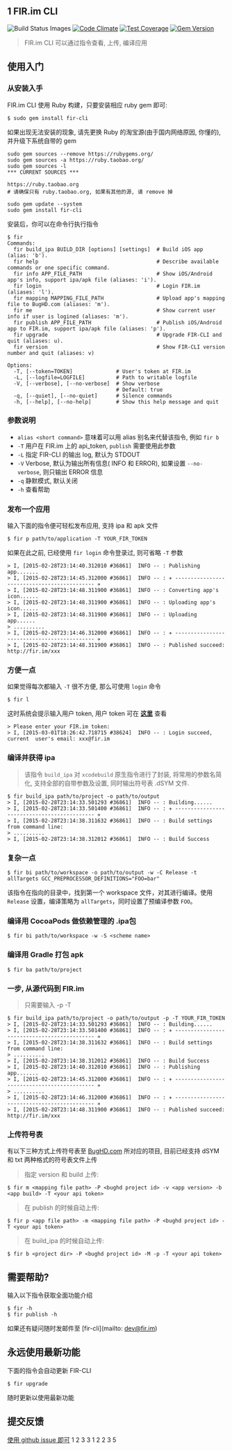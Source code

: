1
FIR.im CLI
---


![Build Status Images](https://travis-ci.org/FIRHQ/fir-cli.svg)
[![Code Climate](https://codeclimate.com/github/FIRHQ/fir-cli/badges/gpa.svg)](https://codeclimate.com/github/FIRHQ/fir-cli)
[![Test Coverage](https://codeclimate.com/github/FIRHQ/fir-cli/badges/coverage.svg)](https://codeclimate.com/github/FIRHQ/fir-cli/coverage)
[![Gem Version](https://badge.fury.io/rb/fir-cli.svg)](http://badge.fury.io/rb/fir-cli)

> FIR.im CLI 可以通过指令查看, 上传, 编译应用

## 使用入门
### 从安装入手

FIR.im CLI 使用 Ruby 构建，只要安装相应 ruby gem 即可:

```shell
$ sudo gem install fir-cli
```

如果出现无法安装的现象, 请先更换 Ruby 的淘宝源(由于国内网络原因, 你懂的), 并升级下系统自带的 gem

```shell
sudo gem sources --remove https://rubygems.org/
sudo gem sources -a https://ruby.taobao.org/
sudo gem sources -l
*** CURRENT SOURCES ***

https://ruby.taobao.org
# 请确保只有 ruby.taobao.org, 如果有其他的源, 请 remove 掉

sudo gem update --system
sudo gem install fir-cli
```

安装后，你可以在命令行执行指令

```shell
$ fir
Commands:
  fir build_ipa BUILD_DIR [options] [settings]  # Build iOS app (alias: 'b').
  fir help                                      # Describe available commands or one specific command.
  fir info APP_FILE_PATH                        # Show iOS/Android app's info, support ipa/apk file (aliases: 'i').
  fir login                                     # Login FIR.im (aliases: 'l').
  fir mapping MAPPING_FILE_PATH                 # Upload app's mapping file to BugHD.com (aliases: 'm').
  fir me                                        # Show current user info if user is logined (aliases: 'm').
  fir publish APP_FILE_PATH                     # Publish iOS/Android app to FIR.im, support ipa/apk file (aliases: 'p').
  fir upgrade                                   # Upgrade FIR-CLI and quit (aliases: u).
  fir version                                   # Show FIR-CLI version number and quit (aliases: v)

Options:
  -T, [--token=TOKEN]              # User's token at FIR.im
  -L, [--logfile=LOGFILE]          # Path to writable logfile
  -V, [--verbose], [--no-verbose]  # Show verbose
                                   # Default: true
  -q, [--quiet], [--no-quiet]      # Silence commands
  -h, [--help], [--no-help]        # Show this help message and quit
```

### 参数说明

- `alias <short command>` 意味着可以用 alias 别名来代替该指令, 例如 `fir b`
- `-T` 用户在 FIR.im 上的 api_token, `publish` 需要使用此参数
- `-L` 指定 FIR-CLI 的输出 log, 默认为 STDOUT
- `-V` Verbose, 默认为输出所有信息( INFO 和 ERROR), 如果设置 `--no-verbose`, 则只输出 ERROR 信息
- `-q` 静默模式, 默认关闭
- `-h` 查看帮助

### 发布一个应用

输入下面的指令便可轻松发布应用, 支持 ipa 和 apk 文件

```shell
$ fir p path/to/application -T YOUR_FIR_TOKEN
```

如果在此之前, 已经使用 `fir login` 命令登录过, 则可省略 `-T` 参数

```shell
> I, [2015-02-28T23:14:40.312010 #36861]  INFO -- : Publishing app.......
> I, [2015-02-28T23:14:45.312000 #36861]  INFO -- : ✈ -------------------------------------------- ✈
> I, [2015-02-28T23:14:48.311900 #36861]  INFO -- : Converting app's icon......
> I, [2015-02-28T23:14:48.311900 #36861]  INFO -- : Uploading app's icon......
> I, [2015-02-28T23:14:48.311900 #36861]  INFO -- : Uploading app......
> ..........
> I, [2015-02-28T23:14:46.312000 #36861]  INFO -- : ✈ -------------------------------------------- ✈
> I, [2015-02-28T23:14:48.311900 #36861]  INFO -- : Published succeed: http://fir.im/xxx
```

### 方便一点

如果觉得每次都输入 `-T` 很不方便, 那么可使用 `login` 命令

```shell
$ fir l
```

这时系统会提示输入用户 token, 用户 token 可在 **[这里](http://fir.im/user/info)** 查看

```shell
> Please enter your FIR.im token:
> I, [2015-03-01T18:26:42.718715 #38624]  INFO -- : Login succeed, current  user's email: xxx@fir.im

```

### 编译并获得 ipa
> 该指令 `build_ipa` 对 `xcodebuild` 原生指令进行了封装, 将常用的参数名简化, 支持全部的自带参数及设置, 同时输出符号表 .dSYM 文件.

```
$ fir build_ipa path/to/project -o path/to/output
> I, [2015-02-28T23:14:33.501293 #36861]  INFO -- : Building......
> I, [2015-02-28T23:14:33.501400 #36861]  INFO -- : ✈ -------------------------------------------- ✈
> I, [2015-02-28T23:14:38.311632 #36861]  INFO -- : Build settings from command line:
> ..........
> I, [2015-02-28T23:14:38.312012 #36861]  INFO -- : Build Success
```

### 复杂一点

```shell
$ fir bi path/to/workspace -o path/to/output -w -C Release -t allTargets GCC_PREPROCESSOR_DEFINITIONS="FOO=bar"
```

该指令在指向的目录中，找到第一个 workspace 文件，对其进行编译。使用 `Release` 设置，编译策略为 `allTargets`，同时设置了预编译参数 `FOO`。

### 编译用 CocoaPods 做依赖管理的 .ipa包

```shell
$ fir bi path/to/workspace -w -S <scheme name>
```

### 编译用 Gradle 打包 apk

```shell
$ fir ba path/to/project
```

### 一步, 从源代码到 FIR.im
> 只需要输入 -p -T

```shell
$ fir build_ipa path/to/project -o path/to/output -p -T YOUR_FIR_TOKEN
> I, [2015-02-28T23:14:33.501293 #36861]  INFO -- : Building......
> I, [2015-02-28T23:14:33.501400 #36861]  INFO -- : ✈ -------------------------------------------- ✈
> I, [2015-02-28T23:14:38.311632 #36861]  INFO -- : Build settings from command line:
> ..........
> I, [2015-02-28T23:14:38.312012 #36861]  INFO -- : Build Success
> I, [2015-02-28T23:14:40.312010 #36861]  INFO -- : Publishing app.......
> I, [2015-02-28T23:14:45.312000 #36861]  INFO -- : ✈ -------------------------------------------- ✈
> ..........
> I, [2015-02-28T23:14:46.312000 #36861]  INFO -- : ✈ -------------------------------------------- ✈
> I, [2015-02-28T23:14:48.311900 #36861]  INFO -- : Published succeed: http://fir.im/xxx
```

### 上传符号表

有以下三种方式上传符号表至 [BugHD.com](http://bughd.com) 所对应的项目, 目前已经支持 dSYM 和 txt 两种格式的符号表文件上传

> 指定 version 和 build 上传:

```shell
$ fir m <mapping file path> -P <bughd project id> -v <app version> -b <app build> -T <your api token>
```

> 在 publish 的时候自动上传:

```shell
$ fir p <app file path> -m <mapping file path> -P <bughd project id> -T <your api token>
```
> 在 build_ipa 的时候自动上传:

```shell
$ fir b <project dir> -P <bughd project id> -M -p -T <your api token>
```

## 需要帮助?

输入以下指令获取全面功能介绍

```shell
$ fir -h
$ fir publish -h
```

如果还有疑问随时发邮件至 [fir-cli](mailto: dev@fir.im)

## 永远使用最新功能

下面的指令会自动更新 FIR-CLI

```shell
$ fir upgrade
```

随时更新以使用最新功能

## 提交反馈

[使用 github issue 即可](https://github.com/FIRHQ/fir-cli/issues)
1
2
3
3
1
2
2
3
5
